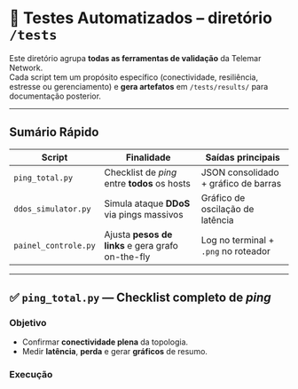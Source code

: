 # 🧪 **Testes Automatizados – diretório `/tests`**

Este diretório agrupa **todas as ferramentas de validação** da Telemar Network.  
Cada script tem um propósito específico (conectividade, resiliência, estresse ou gerenciamento) e **gera artefatos** em `/tests/results/` para documentação posterior.

---

## **Sumário Rápido**

| Script                 | Finalidade                                            | Saídas principais                                          |
| ---------------------- | ----------------------------------------------------- | ---------------------------------------------------------- |
| `ping_total.py`        | Checklist de _ping_ entre **todos** os hosts          | JSON consolidado + gráfico de barras                       |
| `ddos_simulator.py`    | Simula ataque **DDoS** via pings massivos             | Gráfico de oscilação de latência                           |
| `painel_controle.py`   | Ajusta **pesos de links** e gera grafo on-the-fly     | Log no terminal + `.png` no roteador                       |

---

## ✅ `ping_total.py` — Checklist completo de *ping*

### Objetivo
* Confirmar **conectividade plena** da topologia.  
* Medir **latência**, **perda** e gerar **gráficos** de resumo.

### Execução
```bash


